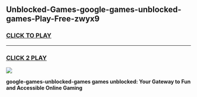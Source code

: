 
## Unblocked-Games-google-games-unblocked-games-Play-Free-zwyx9
<h3>
<a href="https://premium76.site?title=google-games-unblocked-games&ref=12A">CLICK TO PLAY</a></h3>
<hr>

<h3>
<a href="https://premium76.site?title=google-games-unblocked-games&ref=12A">CLICK 2 PLAY</a>
  
</h3>

<a href="https://premium76.site?title=google-games-unblocked-games&ref=12A"><img src="https://clearcache.store/games.png"></a>


**google-games-unblocked-games games unblocked: Your Gateway to Fun and Accessible Online Gaming**
